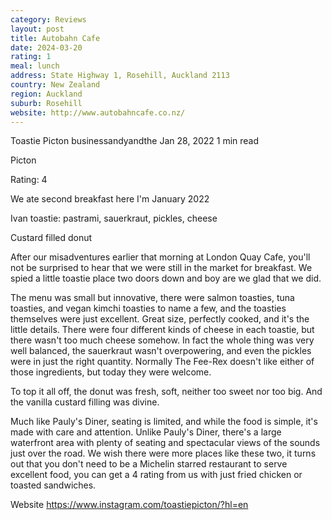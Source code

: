 ```yaml
---
category: Reviews
layout: post
title: Autobahn Cafe
date: 2024-03-20
rating: 1
meal: lunch
address: State Highway 1, Rosehill, Auckland 2113
country: New Zealand
region: Auckland
suburb: Rosehill
website: http://www.autobahncafe.co.nz/
---
```


Toastie Picton
businessandyandthe
Jan 28, 2022
1 min read


Picton

Rating: 4

We ate second breakfast here I'm January 2022

Ivan toastie: pastrami, sauerkraut, pickles, cheese

Custard filled donut

After our misadventures earlier that morning at London Quay Cafe, you'll not be surprised to hear that we were still in the market for breakfast. We spied a little toastie place two doors down and boy are we glad that we did. 

The menu was small but innovative, there were salmon toasties, tuna toasties, and vegan kimchi toasties to name a few, and the toasties themselves were just excellent. Great size, perfectly cooked, and it's the little details. There were four different kinds of cheese in each toastie, but there wasn't too much cheese somehow. In fact the whole thing was very well balanced, the sauerkraut wasn't overpowering, and even the pickles were in just the right quantity. Normally The Fee-Rex doesn't like either of those ingredients, but today they were welcome. 

To top it all off, the donut was fresh, soft, neither too sweet nor too big. And the vanilla custard filling was divine. 

Much like Pauly's Diner, seating is limited, and while the food is simple, it's made with care and attention. Unlike Pauly's Diner, there's a large waterfront area with plenty of seating and spectacular views of the sounds just over the road. We wish there were more places like these two, it turns out that you don't need to be a Michelin starred restaurant to serve excellent food, you can get a 4 rating from us with just fried chicken or toasted sandwiches.

Website https://www.instagram.com/toastiepicton/?hl=en